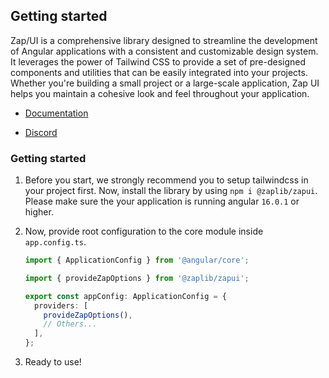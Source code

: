 ## Getting started

Zap/UI is a comprehensive library designed to streamline the development of Angular applications with a consistent and customizable design system. It leverages the power of Tailwind CSS to provide a set of pre-designed components and utilities that can be easily integrated into your projects. Whether you're building a small project or a large-scale application, Zap UI helps you maintain a cohesive look and feel throughout your application.

- [Documentation](https://zapui.togethercreative.co.uk)

- [Discord](https://discord.com/invite/86yn9TgM)

### Getting started

1. Before you start, we strongly recommend you to setup tailwindcss in your project first. Now, install the library by using `npm i @zaplib/zapui`. Please make sure the your application is running angular `16.0.1` or higher.

2. Now, provide root configuration to the core module inside `app.config.ts`.

   ```typescript
   import { ApplicationConfig } from '@angular/core';

   import { provideZapOptions } from '@zaplib/zapui';

   export const appConfig: ApplicationConfig = {
     providers: [
       provideZapOptions(),
       // Others...
     ],
   };
   ```

3. Ready to use!
